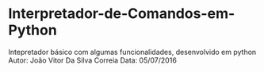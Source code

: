 # Interpretador-de-Comandos-em-Python
Intepretador básico com algumas funcionalidades, desenvolvido em python 
Autor: João Vitor Da Silva Correia
Data: 05/07/2016


